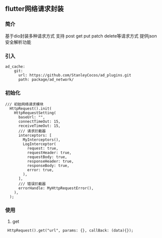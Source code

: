 ## flutter网络请求封装

### 简介
基于dio封装多种请求方式
支持 post get put patch delete等请求方式
提供json安全解析功能


### 引入  
```
ad_cache:
    git:
      url: https://github.com/StanleyCocos/ad_plugins.git
      path: package/ad_network/
```

### 初始化
```
/// 初始网络请求模块
  HttpRequest().init(
    HttpRequestSetting(
      baseUrl: "",
      connectTimeOut: 15,
      receiveTimeOut: 15,
      /// 请求拦截器
      interceptors: [
        MyInterceptors(),
        LogInterceptor(
          request: true,
          requestHeader: true,
          requestBody: true,
          responseHeader: true,
          responseBody: true,
          error: true,
        ),
      ],
      /// 错误拦截器
      errorHandle: MyHttpRequestError(),
    ),
  );
```

### 使用
1. get 
```
 HttpRequest().get("url", params: {}, callBack: (data){});
```

